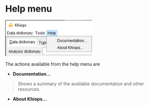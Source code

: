 # Help menu

![](../../assets/images-khiops-guides/khiops/image29.png)

The actions available from the help menu are

- **Documentation…**

> Shows a summary of the available documentation and other resources.

- **About Khiops…**